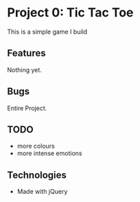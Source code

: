 # Project 0: Tic Tac Toe

This is a simple game I build

## Features

Nothing yet.

## Bugs

Entire Project.

## TODO
- more colours
- more intense emotions

## Technologies
- Made with jQuery
